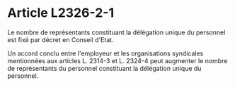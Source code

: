 # Article L2326-2-1

Le nombre de représentants constituant la délégation unique du personnel est fixé par décret en Conseil d'Etat. 
  
   
Un accord conclu entre l'employeur et les organisations syndicales mentionnées aux articles L. 2314-3 et L. 2324-4 peut augmenter le nombre de représentants du personnel constituant la délégation unique du personnel.